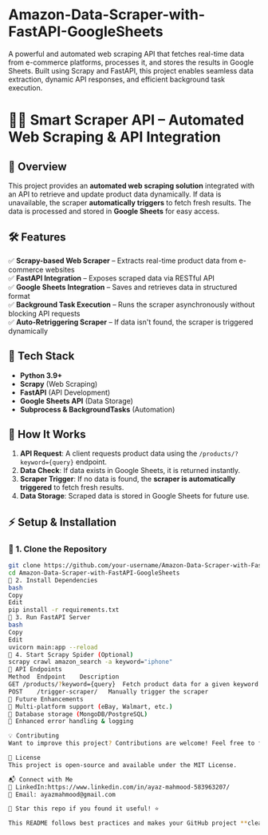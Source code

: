 # Amazon-Data-Scraper-with-FastAPI-GoogleSheets

A powerful and automated web scraping API that fetches real-time data from e-commerce platforms, processes it, and stores the results in Google Sheets. Built using Scrapy and FastAPI, this project enables seamless data extraction, dynamic API responses, and efficient background task execution.

# 🕵️‍♂️ Smart Scraper API – Automated Web Scraping & API Integration

## 🚀 **Overview**

This project provides an **automated web scraping solution** integrated with an API to retrieve and update product data dynamically. If data is unavailable, the scraper **automatically triggers** to fetch fresh results. The data is processed and stored in **Google Sheets** for easy access.

## 🛠 **Features**

✅ **Scrapy-based Web Scraper** – Extracts real-time product data from e-commerce websites  
✅ **FastAPI Integration** – Exposes scraped data via RESTful API  
✅ **Google Sheets Integration** – Saves and retrieves data in structured format  
✅ **Background Task Execution** – Runs the scraper asynchronously without blocking API requests  
✅ **Auto-Retriggering Scraper** – If data isn't found, the scraper is triggered dynamically

## 🔧 **Tech Stack**

- **Python 3.9+**
- **Scrapy** (Web Scraping)
- **FastAPI** (API Development)
- **Google Sheets API** (Data Storage)
- **Subprocess & BackgroundTasks** (Automation)

## 🚀 **How It Works**

1. **API Request**: A client requests product data using the `/products/?keyword={query}` endpoint.
2. **Data Check**: If data exists in Google Sheets, it is returned instantly.
3. **Scraper Trigger**: If no data is found, the **scraper is automatically triggered** to fetch fresh results.
4. **Data Storage**: Scraped data is stored in Google Sheets for future use.

## ⚡ **Setup & Installation**

### 🔹 1. Clone the Repository

```bash
git clone https://github.com/your-username/Amazon-Data-Scraper-with-FastAPI-GoogleSheets.git
cd Amazon-Data-Scraper-with-FastAPI-GoogleSheets
🔹 2. Install Dependencies
bash
Copy
Edit
pip install -r requirements.txt
🔹 3. Run FastAPI Server
bash
Copy
Edit
uvicorn main:app --reload
🔹 4. Start Scrapy Spider (Optional)
scrapy crawl amazon_search -a keyword="iphone"
📡 API Endpoints
Method	Endpoint	Description
GET	/products/?keyword={query}	Fetch product data for a given keyword
POST	/trigger-scraper/	Manually trigger the scraper
🎯 Future Enhancements
🔹 Multi-platform support (eBay, Walmart, etc.)
🔹 Database storage (MongoDB/PostgreSQL)
🔹 Enhanced error handling & logging

💡 Contributing
Want to improve this project? Contributions are welcome! Feel free to fork, open an issue, or submit a pull request.

📜 License
This project is open-source and available under the MIT License.

📬 Connect with Me
🔗 LinkedIn:https://www.linkedin.com/in/ayaz-mahmood-583963207/
📧 Email: ayazmahmood@gmail.com

🚀 Star this repo if you found it useful! ⭐

This README follows best practices and makes your GitHub project **clear, professional, and enga
```
